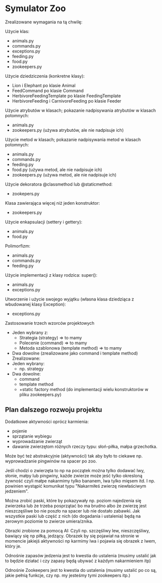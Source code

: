 # Symulator Zoo

Zrealizowane wymagania na tą chwilę:

Użycie klas:
  - animals.py
  - commands.py
  - exceptions.py
  - feeding.py
  - food.py
  - zookeepers.py

Użycie dziedziczenia (konkretne klasy):
  - Lion i Elephant po klasie Animal
  - FeedCommand po klasie Command
  - HerbivoreFeedingTemplate po klasie FeedingTemplate
  - HerbivoreFeeding i CarnivoreFeeding po klasie Feeder

Użycie atrybutów w klasach; pokazanie nadpisywania atrybutów w klasach potomnych:
  - animals.py
  - zookeepers.py (używa atrybutów, ale nie nadpisuje ich)

Użycie metod w klasach; pokazanie nadpisywania metod w klasach potomnych:
  - animals.py
  - commands.py
  - feeding.py
  - food.py (używa metod, ale nie nadpisuje ich)
  - zookeepers.py (używa metod, ale nie nadpisuje ich)

Użycie dekoratora @classmethod lub @staticmethod:
  - zookepers.py

Klasa zawierająca więcej niż jeden konstruktor:
  - zookeepers.py

Użycie enkapsulacji (settery i gettery):
  - animals.py
  - food.py

Polimorfizm:
  - animals.py
  - commands.py
  - feeding.py

Użycie implementacji z klasy rodzica: super():
  - animals.py
  - exceptions.py

Utworzenie i użycie swojego wyjątku (własna klasa dziedziąca z wbudowanej klasy Exception):
  - exceptions.py

Zastosowanie trzech wzorców projektowych
  - Jeden wybrany z:
    - Strategia (strategy) => to mamy
    - Polecenie (command) => to mamy
    - Metoda szablonowa (template method) => to mamy
  - Dwa dowolne (zrealizowane jako command i template method)
Zrealizowane:
  - Jeden wybrany:
    - np. strategy
  - Dwa dowolne:
    - command
    - template method
    - +static factory method (do implementacji wielu konstruktorów w pliku zookeepers.py)
   
## Plan dalszego rozwoju projektu

Dodatkowe aktywności oprócz karmienia:
  - pojenie
  - sprzątanie wybiegu
  - wyprowadzanie zwierząt
  - dawanie zwierzętom różnych rzeczy typu: słoń-piłka, małpa grzechotka.

Może być też abstrakcyjnie (aktywności) tak aby było to ciekawe np. wyprowadzanie pingwinów na spacer po zoo.

Jeśli chodzi o zwierzęta to np na początek można tylko dodawać lwy, słonie, małpy lub pingwiny, każde zwierze może jeść tylko okresloną żywność czyli małpe nakarmimy tylko bananem, Iwa tylko mięsem itd. I np. powinien wystąpić komunikat typu "Nakarmiłeś zwierzę niewłaściwym jedzeniem".

Można zrobić paski, które by pokazywały np. poziom najedzenia się zwierzeka lub że trzeba posprzątać bo ma brudno albo że zwierzę jest nieszczęśliwe bo nie poszło na spacer lub nie dostało zabawki. Jak wszystkie paski lub część z nich (do dogadania i ustalenia) będą na zerowym poziomie to zwierze umiera/znika.

Obrazki zrobione za pomocą AI:
Czyli np. szczęśliwy lew, nieszczęśliwy, bawiący się np piłką, jedzący.
Obrazek by się pojawiał na stronie w momencie jakiejś aktywności np karmimy lwa i pojawia się obrazek z lwem, który je.

Odnośnie zapasów jedzenia jest to kwestia do ustalenia (musimy ustalić jak to będzie działać i czy zapasy będą ubywać z każdym nakarmieniem itp)

Odnośnie Zookeepers jest to kwestia do ustalenia (musimy ustalić po co są, jakie pełnią funkcje, czy np. my jesteśmy tymi zookeepers itp.)

